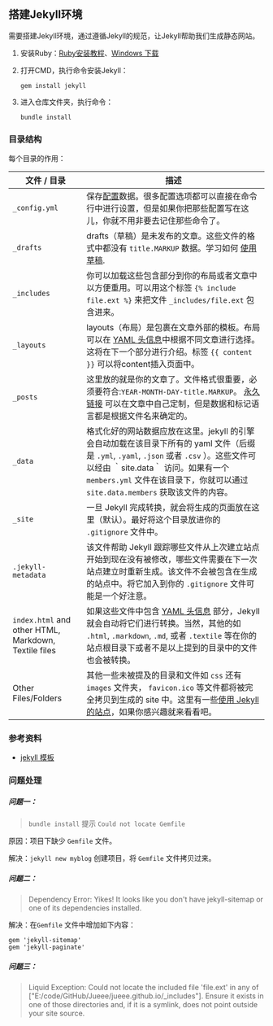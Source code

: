 ## 搭建Jekyll环境

需要搭建Jekyll环境，通过遵循Jekyll的规范，让Jekyll帮助我们生成静态网站。

1. 安装Ruby：[Ruby安装教程](https://www.ruby-lang.org/zh_cn/documentation/installation/)、[Windows 下载](https://rubyinstaller.org/downloads/)

2. 打开CMD，执行命令安装Jekyll：

   ```
   gem install jekyll
   ```

3. 进入仓库文件夹，执行命令：

   ```
   bundle install
   ```

### 目录结构

每个目录的作用：

| 文件 / 目录                                          | 描述                                                         |
| ---------------------------------------------------- | ------------------------------------------------------------ |
| `_config.yml`                                        | 保存[配置](http://jekyllcn.com/docs/configuration/)数据。很多配置选项都可以直接在命令行中进行设置，但是如果你把那些配置写在这儿，你就不用非要去记住那些命令了。 |
| `_drafts`                                            | drafts（草稿）是未发布的文章。这些文件的格式中都没有 `title.MARKUP` 数据。学习如何 [使用草稿](https://link.jianshu.com?t=http%3A%2F%2Fjekyllcn.com%2Fdocs%2Fdrafts%2F). |
| `_includes`                                          | 你可以加载这些包含部分到你的布局或者文章中以方便重用。可以用这个标签 `{% include file.ext %}` 来把文件 `_includes/file.ext` 包含进来。 |
| `_layouts`                                           | layouts（布局）是包裹在文章外部的模板。布局可以在 [YAML 头信息](https://link.jianshu.com?t=http%3A%2F%2Fjekyllcn.com%2Fdocs%2Ffrontmatter%2F)中根据不同文章进行选择。 这将在下一个部分进行介绍。标签 `{{ content }}` 可以将content插入页面中。 |
| `_posts`                                             | 这里放的就是你的文章了。文件格式很重要，必须要符合:`YEAR-MONTH-DAY-title.MARKUP`。 [永久链接](https://link.jianshu.com?t=http%3A%2F%2Fjekyllcn.com%2Fdocs%2Fpermalinks%2F) 可以在文章中自己定制，但是数据和标记语言都是根据文件名来确定的。 |
| `_data`                                              | 格式化好的网站数据应放在这里。jekyll 的引擎会自动加载在该目录下所有的 yaml 文件（后缀是 `.yml`, `.yaml`, `.json` 或者 `.csv` ）。这些文件可以经由 ｀site.data｀ 访问。如果有一个 `members.yml` 文件在该目录下，你就可以通过 `site.data.members` 获取该文件的内容。 |
| `_site`                                              | 一旦 Jekyll 完成转换，就会将生成的页面放在这里（默认）。最好将这个目录放进你的 `.gitignore` 文件中。 |
| `.jekyll-metadata`                                   | 该文件帮助 Jekyll 跟踪哪些文件从上次建立站点开始到现在没有被修改，哪些文件需要在下一次站点建立时重新生成。该文件不会被包含在生成的站点中。将它加入到你的 `.gitignore` 文件可能是一个好注意。 |
| `index.html` and other HTML, Markdown, Textile files | 如果这些文件中包含 [YAML 头信息](https://link.jianshu.com?t=http%3A%2F%2Fjekyllcn.com%2Fdocs%2Ffrontmatter%2F) 部分，Jekyll 就会自动将它们进行转换。当然，其他的如 `.html`, `.markdown`, `.md`, 或者 `.textile` 等在你的站点根目录下或者不是以上提到的目录中的文件也会被转换。 |
| Other Files/Folders                                  | 其他一些未被提及的目录和文件如 `css` 还有 `images` 文件夹， `favicon.ico` 等文件都将被完全拷贝到生成的 site 中。这里有一些[使用 Jekyll 的站点](https://link.jianshu.com?t=http%3A%2F%2Fjekyllcn.com%2Fdocs%2Fsites%2F)，如果你感兴趣就来看看吧。 |

### 参考资料

- [jekyll 模板](http://jekyllcn.com/docs/templates/)

### 问题处理

##### 问题一：

> `bundle install` 提示 `Could not locate Gemfile`

原因：项目下缺少 `Gemfile` 文件。

解决：`jekyll new myblog` 创建项目，将  `Gemfile` 文件拷贝过来。

##### 问题二：

> Dependency Error: Yikes! It looks like you don't have jekyll-sitemap or one of its dependencies installed.

解决：在`Gemfile` 文件中增加如下内容：

```
gem 'jekyll-sitemap'
gem 'jekyll-paginate' 
```

##### 问题三：

> Liquid Exception: Could not locate the included file 'file.ext' in any of ["E:/code/GitHub/Jueee/jueee.github.io/_includes"]. Ensure it exists in one of those directories and, if it is a symlink, does not point outside your site source.